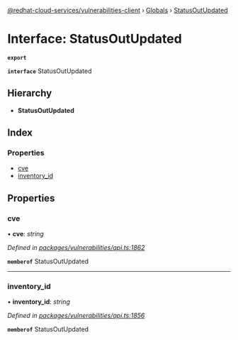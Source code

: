 [@redhat-cloud-services/vulnerabilities-client](../README.md) › [Globals](../globals.md) › [StatusOutUpdated](statusoutupdated.md)

# Interface: StatusOutUpdated

**`export`** 

**`interface`** StatusOutUpdated

## Hierarchy

* **StatusOutUpdated**

## Index

### Properties

* [cve](statusoutupdated.md#cve)
* [inventory_id](statusoutupdated.md#inventory_id)

## Properties

###  cve

• **cve**: *string*

*Defined in [packages/vulnerabilities/api.ts:1862](https://github.com/RedHatInsights/javascript-clients/blob/master/packages/vulnerabilities/api.ts#L1862)*

**`memberof`** StatusOutUpdated

___

###  inventory_id

• **inventory_id**: *string*

*Defined in [packages/vulnerabilities/api.ts:1856](https://github.com/RedHatInsights/javascript-clients/blob/master/packages/vulnerabilities/api.ts#L1856)*

**`memberof`** StatusOutUpdated
